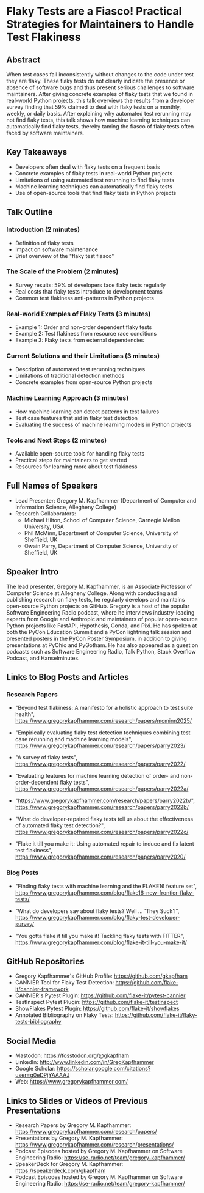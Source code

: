 # Flaky Tests are a Fiasco! Practical Strategies for Maintainers to Handle Test Flakiness

## Abstract

When test cases fail inconsistently without changes to the code under test they
are flaky. These flaky tests do not clearly indicate the presence or absence of
software bugs and thus present serious challenges to software maintainers. After
giving concrete examples of flaky tests that we found in real-world Python
projects, this talk overviews the results from a developer survey finding that
59% claimed to deal with flaky tests on a monthly, weekly, or daily basis. After
explaining why automated test rerunning may not find flaky tests, this talk
shows how machine learning techniques can automatically find flaky tests,
thereby taming the fiasco of flaky tests often faced by software maintainers.

## Key Takeaways

- Developers often deal with flaky tests on a frequent basis
- Concrete examples of flaky tests in real-world Python projects
- Limitations of using automated test rerunning to find flaky tests
- Machine learning techniques can automatically find flaky tests
- Use of open-source tools that find flaky tests in Python projects

## Talk Outline

### Introduction (2 minutes)

- Definition of flaky tests
- Impact on software maintenance
- Brief overview of the "flaky test fiasco"

### The Scale of the Problem (2 minutes)

- Survey results: 59% of developers face flaky tests regularly
- Real costs that flaky tests introduce to development teams
- Common test flakiness anti-patterns in Python projects

### Real-world Examples of Flaky Tests (3 minutes)

- Example 1: Order and non-order dependent flaky tests
- Example 2: Test flakiness from resource race conditions
- Example 3: Flaky tests from external dependencies

### Current Solutions and their Limitations (3 minutes)

- Description of automated test rerunning techniques
- Limitations of traditional detection methods
- Concrete examples from open-source Python projects

### Machine Learning Approach (3 minutes)

- How machine learning can detect patterns in test failures
- Test case features that aid in flaky test detection
- Evaluating the success of machine learning models in Python projects

### Tools and Next Steps (2 minutes)

- Available open-source tools for handling flaky tests
- Practical steps for maintainers to get started
- Resources for learning more about test flakiness

## Full Names of Speakers

- Lead Presenter: Gregory M. Kapfhammer (Department of Computer and Information Science, Allegheny College)
- Research Collaborators:
    - Michael Hilton, School of Computer Science, Carnegie Mellon University, USA
    - Phil McMinn, Department of Computer Science, University of Sheffield, UK
    - Owain Parry, Department of Computer Science, University of Sheffield, UK

## Speaker Intro

The lead presenter, Gregory M. Kapfhammer, is an Associate Professor of Computer
Science at Allegheny College. Along with conducting and publishing research on
flaky tests, he regularly develops and maintains open-source Python projects on
GitHub. Gregory is a host of the popular Software Engineering Radio podcast,
where he interviews industry-leading experts from Google and Anthropic and
maintainers of popular open-source Python projects like FastAPI, Hypothesis,
Conda, and Pixi. He has spoken at both the PyCon Education Summit and a PyCon
lightning talk session and presented posters in the PyCon Poster Symposium, in
addition to giving presentations at PyOhio and PyGotham. He has also appeared as
a guest on podcasts such as Software Engineering Radio, Talk Python, Stack
Overflow Podcast, and Hanselminutes.

## Links to Blog Posts and Articles

### Research Papers

- "Beyond test flakiness: A manifesto for a holistic approach to test suite
health", https://www.gregorykapfhammer.com/research/papers/mcminn2025/

- "Empirically evaluating flaky test detection techniques combining test case
rerunning and machine learning models",
https://www.gregorykapfhammer.com/research/papers/parry2023/

- "A survey of flaky tests",
https://www.gregorykapfhammer.com/research/papers/parry2022/

- "Evaluating features for machine learning detection of order- and
non-order-dependent flaky tests",
https://www.gregorykapfhammer.com/research/papers/parry2022a/

- "https://www.gregorykapfhammer.com/research/papers/parry2022b/",
https://www.gregorykapfhammer.com/research/papers/parry2022b/

- "What do developer-repaired flaky tests tell us about the effectiveness of
automated flaky test detection?",
https://www.gregorykapfhammer.com/research/papers/parry2022c/

- "Flake it till you make it: Using automated repair to induce and fix latent
test flakiness", https://www.gregorykapfhammer.com/research/papers/parry2020/

### Blog Posts

- "Finding flaky tests with machine learning and the FLAKE16 feature set",
https://www.gregorykapfhammer.com/blog/flake16-new-frontier-flaky-tests/

- "What do developers say about flaky tests? Well ... 'They Suck'!",
https://www.gregorykapfhammer.com/blog/flaky-test-developer-survey/

- "You gotta flake it till you make it! Tackling flaky tests with FITTER",
https://www.gregorykapfhammer.com/blog/flake-it-till-you-make-it/

## GitHub Repositories

- Gregory Kapfhammer's GitHub Profile: https://github.com/gkapfham
- CANNIER Tool for Flaky Test Detection: https://github.com/flake-it/cannier-framework 
- CANNIER's Pytest Plugin: https://github.com/flake-it/pytest-cannier
- TestInspect Pytest Plugin: https://github.com/flake-it/testinspect
- ShowFlakes Pytest Plugin: https://github.com/flake-it/showflakes
- Annotated Bibliography on Flaky Tests: https://github.com/flake-it/flaky-tests-bibliography

## Social Media

- Mastodon: https://fosstodon.org/@gkapfham
- LinkedIn: http://www.linkedin.com/in/GregKapfhammer
- Google Scholar: https://scholar.google.com/citations?user=g0eDPjYAAAAJ
- Web: https://www.gregorykapfhammer.com/

## Links to Slides or Videos of Previous Presentations

- Research Papers by Gregory M. Kapfhammer: https://www.gregorykapfhammer.com/research/papers/
- Presentations by Gregory M. Kapfhammer: https://www.gregorykapfhammer.com/research/presentations/
- Podcast Episodes hosted by Gregory M. Kapfhammer on Software Engineering Radio: https://se-radio.net/team/gregory-kapfhammer/
- SpeakerDeck for Gregory M. Kapfhammer: https://speakerdeck.com/gkapfham
- Podcast Episodes hosted by Gregory M. Kapfhammer on Software Engineering Radio: https://se-radio.net/team/gregory-kapfhammer/

